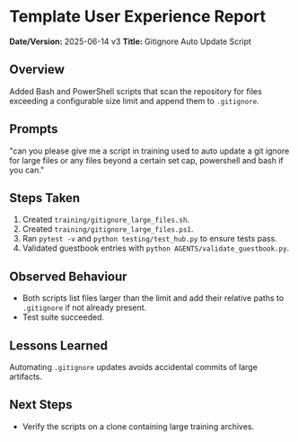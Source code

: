 # Template User Experience Report

**Date/Version:** 2025-06-14 v3
**Title:** Gitignore Auto Update Script

## Overview
Added Bash and PowerShell scripts that scan the repository for files exceeding a configurable size limit and append them to `.gitignore`.

## Prompts
"can you please give me a script in training used to auto update a git ignore for large files or any files beyond a certain set cap, powershell and bash if you can."

## Steps Taken
1. Created `training/gitignore_large_files.sh`.
2. Created `training/gitignore_large_files.ps1`.
3. Ran `pytest -v` and `python testing/test_hub.py` to ensure tests pass.
4. Validated guestbook entries with `python AGENTS/validate_guestbook.py`.

## Observed Behaviour
- Both scripts list files larger than the limit and add their relative paths to `.gitignore` if not already present.
- Test suite succeeded.

## Lessons Learned
Automating `.gitignore` updates avoids accidental commits of large artifacts.

## Next Steps
- Verify the scripts on a clone containing large training archives.
